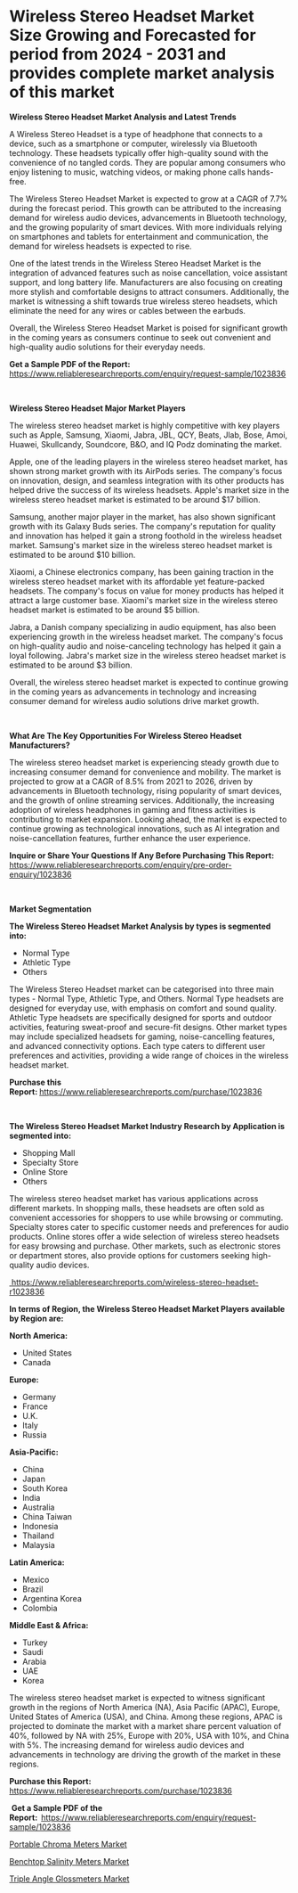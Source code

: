 <p><h1>Wireless Stereo Headset Market Size Growing and Forecasted for period from 2024 - 2031 and provides complete market analysis of this market</h1></p><p><strong>Wireless Stereo Headset Market Analysis and Latest Trends</strong></p>
<p><p>A Wireless Stereo Headset is a type of headphone that connects to a device, such as a smartphone or computer, wirelessly via Bluetooth technology. These headsets typically offer high-quality sound with the convenience of no tangled cords. They are popular among consumers who enjoy listening to music, watching videos, or making phone calls hands-free.</p><p>The Wireless Stereo Headset Market is expected to grow at a CAGR of 7.7% during the forecast period. This growth can be attributed to the increasing demand for wireless audio devices, advancements in Bluetooth technology, and the growing popularity of smart devices. With more individuals relying on smartphones and tablets for entertainment and communication, the demand for wireless headsets is expected to rise.</p><p>One of the latest trends in the Wireless Stereo Headset Market is the integration of advanced features such as noise cancellation, voice assistant support, and long battery life. Manufacturers are also focusing on creating more stylish and comfortable designs to attract consumers. Additionally, the market is witnessing a shift towards true wireless stereo headsets, which eliminate the need for any wires or cables between the earbuds.</p><p>Overall, the Wireless Stereo Headset Market is poised for significant growth in the coming years as consumers continue to seek out convenient and high-quality audio solutions for their everyday needs.</p></p>
<p><strong>Get a Sample PDF of the Report:&nbsp;</strong> <a href="https://www.reliableresearchreports.com/enquiry/request-sample/1023836">https://www.reliableresearchreports.com/enquiry/request-sample/1023836</a></p>
<p>&nbsp;</p>
<p><strong>Wireless Stereo Headset Major Market Players</strong></p>
<p><p>The wireless stereo headset market is highly competitive with key players such as Apple, Samsung, Xiaomi, Jabra, JBL, QCY, Beats, Jlab, Bose, Amoi, Huawei, Skullcandy, Soundcore, B&O, and IQ Podz dominating the market.</p><p>Apple, one of the leading players in the wireless stereo headset market, has shown strong market growth with its AirPods series. The company's focus on innovation, design, and seamless integration with its other products has helped drive the success of its wireless headsets. Apple's market size in the wireless stereo headset market is estimated to be around $17 billion.</p><p>Samsung, another major player in the market, has also shown significant growth with its Galaxy Buds series. The company's reputation for quality and innovation has helped it gain a strong foothold in the wireless headset market. Samsung's market size in the wireless stereo headset market is estimated to be around $10 billion.</p><p>Xiaomi, a Chinese electronics company, has been gaining traction in the wireless stereo headset market with its affordable yet feature-packed headsets. The company's focus on value for money products has helped it attract a large customer base. Xiaomi's market size in the wireless stereo headset market is estimated to be around $5 billion.</p><p>Jabra, a Danish company specializing in audio equipment, has also been experiencing growth in the wireless headset market. The company's focus on high-quality audio and noise-canceling technology has helped it gain a loyal following. Jabra's market size in the wireless stereo headset market is estimated to be around $3 billion.</p><p>Overall, the wireless stereo headset market is expected to continue growing in the coming years as advancements in technology and increasing consumer demand for wireless audio solutions drive market growth.</p></p>
<p>&nbsp;</p>
<p><strong>What Are The Key Opportunities For Wireless Stereo Headset Manufacturers?</strong></p>
<p><p>The wireless stereo headset market is experiencing steady growth due to increasing consumer demand for convenience and mobility. The market is projected to grow at a CAGR of 8.5% from 2021 to 2026, driven by advancements in Bluetooth technology, rising popularity of smart devices, and the growth of online streaming services. Additionally, the increasing adoption of wireless headphones in gaming and fitness activities is contributing to market expansion. Looking ahead, the market is expected to continue growing as technological innovations, such as AI integration and noise-cancellation features, further enhance the user experience.</p></p>
<p><strong>Inquire or Share Your Questions If Any Before Purchasing This Report:</strong> <a href="https://www.reliableresearchreports.com/enquiry/pre-order-enquiry/1023836">https://www.reliableresearchreports.com/enquiry/pre-order-enquiry/1023836</a></p>
<p>&nbsp;</p>
<p><strong>Market Segmentation</strong></p>
<p><strong>The Wireless Stereo Headset Market Analysis by types is segmented into:</strong></p>
<p><ul><li>Normal Type</li><li>Athletic Type</li><li>Others</li></ul></p>
<p><p>The Wireless Stereo Headset market can be categorised into three main types - Normal Type, Athletic Type, and Others. Normal Type headsets are designed for everyday use, with emphasis on comfort and sound quality. Athletic Type headsets are specifically designed for sports and outdoor activities, featuring sweat-proof and secure-fit designs. Other market types may include specialized headsets for gaming, noise-cancelling features, and advanced connectivity options. Each type caters to different user preferences and activities, providing a wide range of choices in the wireless headset market.</p></p>
<p><strong>Purchase this Report:&nbsp;</strong><a href="https://www.reliableresearchreports.com/purchase/1023836">https://www.reliableresearchreports.com/purchase/1023836</a></p>
<p>&nbsp;</p>
<p><strong>The Wireless Stereo Headset Market Industry Research by Application is segmented into:</strong></p>
<p><ul><li>Shopping Mall</li><li>Specialty Store</li><li>Online Store</li><li>Others</li></ul></p>
<p><p>The wireless stereo headset market has various applications across different markets. In shopping malls, these headsets are often sold as convenient accessories for shoppers to use while browsing or commuting. Specialty stores cater to specific customer needs and preferences for audio products. Online stores offer a wide selection of wireless stereo headsets for easy browsing and purchase. Other markets, such as electronic stores or department stores, also provide options for customers seeking high-quality audio devices.</p></p>
<p><a href="https://www.reliableresearchreports.com/wireless-stereo-headset-r1023836">&nbsp;https://www.reliableresearchreports.com/wireless-stereo-headset-r1023836</a></p>
<p><strong>In terms of Region, the Wireless Stereo Headset Market Players available by Region are:</strong></p>
<p>
    <p> <strong> North America: </strong>
        <ul>
            <li>United States</li>
            <li>Canada</li>
        </ul>
        </p> 
    <p> <strong> Europe: </strong>
        <ul>
            <li>Germany</li>
            <li>France</li>
            <li>U.K.</li>
            <li>Italy</li>
            <li>Russia</li>
        </ul>
        </p> 
    <p> <strong> Asia-Pacific: </strong>
        <ul>
            <li>China</li>
            <li>Japan</li>
            <li>South Korea</li>
            <li>India</li>
            <li>Australia</li>
            <li>China Taiwan</li>
            <li>Indonesia</li>
            <li>Thailand</li>
            <li>Malaysia</li>
        </ul>
        </p> 
    <p> <strong> Latin America: </strong>
        <ul>
            <li>Mexico</li>
            <li>Brazil</li>
            <li>Argentina Korea</li>
            <li>Colombia</li>
        </ul>
        </p> 
    <p> <strong> Middle East & Africa: </strong>
        <ul>
            <li>Turkey</li>
            <li>Saudi</li>
            <li>Arabia</li>
            <li>UAE</li>
            <li>Korea</li>
        </ul>
    </p>
    </p>
<p><p>The wireless stereo headset market is expected to witness significant growth in the regions of North America (NA), Asia Pacific (APAC), Europe, United States of America (USA), and China. Among these regions, APAC is projected to dominate the market with a market share percent valuation of 40%, followed by NA with 25%, Europe with 20%, USA with 10%, and China with 5%. The increasing demand for wireless audio devices and advancements in technology are driving the growth of the market in these regions.</p></p>
<p><strong>Purchase this Report: </strong><a href="https://www.reliableresearchreports.com/purchase/1023836">https://www.reliableresearchreports.com/purchase/1023836</a></p>
<p>&nbsp;<strong>Get a Sample PDF of the Report:&nbsp;&nbsp;</strong><a href="https://www.reliableresearchreports.com/enquiry/request-sample/1023836">https://www.reliableresearchreports.com/enquiry/request-sample/1023836</a></p>
<p><strong></strong></p>
<p><p><a href="https://github.com/mdmisese/Market-Research-Report-List-1/blob/main/portable-chroma-meters-market.md">Portable Chroma Meters Market</a></p><p><a href="https://github.com/wybrqqeb6/Market-Research-Report-List-1/blob/main/benchtop-salinity-meters-market.md">Benchtop Salinity Meters Market</a></p><p><a href="https://github.com/JeanneSawayn2023/Market-Research-Report-List-1/blob/main/triple-angle-glossmeters-market.md">Triple Angle Glossmeters Market</a></p></p>